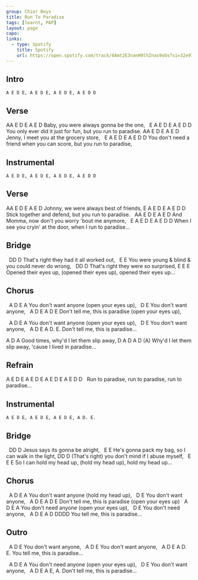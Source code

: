 ```yaml
---
group: Chior Boys
title: Run To Paradise
tags: [learnt, PAP]
layout: page
capo: 
links: 
  - type: Spotify
    title: Spotify
    url: https://open.spotify.com/track/6Amt2E3nanH9lhZnas9oOs?si=32e97ab4274a4b19
---
```


## Intro

```chordpro
A E D E, A E D E, A E D E, A E D D
```

## Verse

AA E D        E             A        E D
Baby, you were always gonna be the one,
&nbsp;        E           A          E D        E          A  E D D
You only ever did it just for fun, but you run to paradise.
AA  E D  E                A          E D
Jenny, I meet you at the grocery store,
&nbsp;         E                  A           E D        E          A  E D D
You don't need a friend when you can score, but you run to paradise,

## Instrumental

```chordpro
A E D E, A E D E, A E D E, A E D D
```

## Verse

AA   E D E             A             E D
Johnny, we were always best of friends,
E              A        E D        E          A  E D D
Stick together and defend, but you run to paradise.
&nbsp;   AA  E D              E              A     E D
And Momma, now don't you worry 'bout me anymore,
&nbsp;      E              A         E D       E          A E D D
When I see you cryin' at the door, when I run to paradise...

## Bridge

&nbsp; DD                         D
That's right they had it all worked out,
&nbsp;        E                         E
You were young & blind & you could never do wrong,
&nbsp; DD                       D
That's right they were so surprised,
E                      E                      E
Opened their eyes up, (opened their eyes up), opened their eyes up...

## Chorus

&nbsp;  A               D  E              A
You don't want anyone (open your eyes up),
&nbsp;                  D  E
You don't want anyone,
&nbsp;  A              D E          A     D         E
Don't tell me, this is paradise (open your eyes up),

&nbsp;  A               D  E              A
You don't want anyone (open your eyes up),
&nbsp;                  D  E
You don't want anyone,
&nbsp;  A              D E          A  D. E.
Don't tell me, this is paradise...

A           D                 A
Good times, why'd I let them slip away,
D                 A                  D            A     D (A)
Why'd I let them slip away, 'cause I lived in paradise...

## Refrain

A E D E          A  E D E          A  E D E          A  E D <loud> D
&nbsp;   Run to paradise,  run to paradise,  run to paradise...

## Instrumental

```chordpro
A E D E, A E D E, A E D E, A D. E.
```

## Bridge

&nbsp; DD                     D
Jesus says its gonna be alright,
&nbsp;          E                     E
He's gonna pack my bag, so I can walk in the light,
 DD                                 D
(That's right) you don't mind if I abuse myself,
&nbsp;        E                 E                 E
So I can hold my head up, (hold my head up), hold my head up...

## Chorus
&nbsp;  A               D  E            A
You don't want anyone (hold my head up),
&nbsp;                  D  E
You don't want anyone,
&nbsp;  A              D E          A     D         E
Don't tell me, this is paradise (open your eyes up)
&nbsp;  A               D  E              A
You don't need anyone (open your eyes up),
&nbsp;                  D  E
You don't need anyone,
&nbsp;  A            D E          A   D <build up> DDDD
You tell me, this is paradise...

## Outro
&nbsp;  A               D  E
You don't want anyone,
&nbsp;  A               D  E
You don't want anyone,
&nbsp;  A            D E          A     D. E.
You tell me, this is paradise...

&nbsp;  A               D  E              A
You don't need anyone (open your eyes up),
&nbsp;                  D  E
You don't want anyone,
&nbsp;  A              D E          A  E, A.
Don't tell me, this is paradise...

